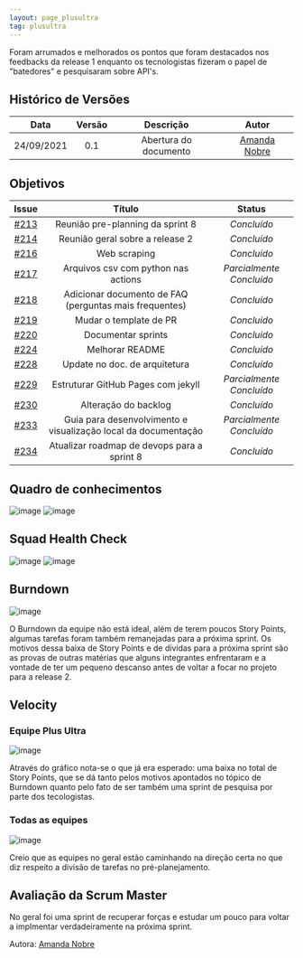 ```yaml
---
layout: page_plusultra
tag: plusultra
---
```


Foram arrumados e melhorados os pontos que foram destacados nos feedbacks da release 1 enquanto os tecnologistas fizeram o papel de "batedores" e pesquisaram sobre API's.

## Histórico de Versões

| Data       | Versão | Descrição                      | Autor             |
| :--------: | :----: | :----------:                   | :---------------: |
| 24/09/2021 |  0.1   | Abertura do documento | [Amanda Nobre](https://github.com/AmandaNbr)|

## Objetivos

|  Issue  |                   Título                  |              Status             | 
|:-------:|:-----------------------------------------:|:-------------------------------:|
| [#213](https://github.com/fga-eps-mds/2021.1-AlligaBot/issues/213) | Reunião pre-planning da sprint 8 | _Concluído_ |
| [#214](https://github.com/fga-eps-mds/2021.1-AlligaBot/issues/214) | Reunião geral sobre a release 2 | _Concluído_ |
| [#216](https://github.com/fga-eps-mds/2021.1-AlligaBot/issues/216) | Web scraping | _Concluído_ |
| [#217](https://github.com/fga-eps-mds/2021.1-AlligaBot/issues/217) | Arquivos csv com python nas actions | _Parcialmente Concluído_ |
| [#218](https://github.com/fga-eps-mds/2021.1-AlligaBot/issues/218) | Adicionar documento de FAQ (perguntas mais frequentes) | _Concluído_ |
| [#219](https://github.com/fga-eps-mds/2021.1-AlligaBot/issues/219) | Mudar o template de PR | _Concluído_ |
| [#220](https://github.com/fga-eps-mds/2021.1-AlligaBot/issues/220) | Documentar sprints | _Concluído_ |
| [#224](https://github.com/fga-eps-mds/2021.1-AlligaBot/issues/224) | Melhorar README | _Concluído_ |
| [#228](https://github.com/fga-eps-mds/2021.1-AlligaBot/issues/228) | Update no doc. de arquitetura | _Concluído_ |
| [#229](https://github.com/fga-eps-mds/2021.1-AlligaBot/issues/229) | Estruturar GitHub Pages com jekyll | _Parcialmente Concluído_ |
| [#230](https://github.com/fga-eps-mds/2021.1-AlligaBot/issues/230) | Alteração do backlog | _Concluído_ |
| [#233](https://github.com/fga-eps-mds/2021.1-AlligaBot/issues/233) | Guia para desenvolvimento e visualização local da documentação | _Parcialmente Concluído_ |
| [#234](https://github.com/fga-eps-mds/2021.1-AlligaBot/issues/234) | Atualizar roadmap de devops para a sprint 8 | _Concluído_ |

## Quadro de conhecimentos

![image](https://user-images.githubusercontent.com/44625056/134741741-93b199dd-4b27-4365-8a40-58e65881695c.png)
![image](https://user-images.githubusercontent.com/44625056/133852493-a062d35b-9892-4e88-a3c1-142637f31057.png)

## Squad Health Check

![image](https://user-images.githubusercontent.com/44625056/134741696-5bbc4713-bd90-41c7-97f8-d8f1e8ec20d1.png)
![image](https://user-images.githubusercontent.com/44625056/133852652-dc0871bb-ebc4-46d5-a851-0f81853e5c25.png)

## Burndown

![image](https://user-images.githubusercontent.com/44625056/134741481-c05389d9-6250-40bc-a047-dc5624aab485.png)

O Burndown da equipe não está ideal, além de terem poucos Story Points, algumas tarefas foram também remanejadas para a próxima sprint. Os motivos dessa baixa de Story Points e de dívidas para a próxima sprint são as provas de outras matérias que alguns integrantes enfrentaram e a vontade de ter um pequeno descanso antes de voltar a focar no projeto para a release 2.

## Velocity 

### Equipe Plus Ultra

![image](https://user-images.githubusercontent.com/44625056/134741602-c1adec3c-d6d2-4494-9daf-efe11af68fd7.png)

Através do gráfico nota-se o que já era esperado: uma baixa no total de Story Points, que se dá tanto pelos motivos apontados no tópico de Burndown quanto pelo fato de ser também uma sprint de pesquisa por parte dos tecologistas.

### Todas as equipes

![image](https://user-images.githubusercontent.com/44625056/134741633-a841f6ca-e93d-4195-ac57-eb13b5f311f9.png)

Creio que as equipes no geral estão caminhando na direção certa no que diz respeito a divisão de tarefas no pré-planejamento.

## Avaliação da Scrum Master

No geral foi uma sprint de recuperar forças e estudar um pouco para voltar a implmentar verdadeiramente na próxima sprint.

Autora: [Amanda Nobre](https://github.com/AmandaNbr)